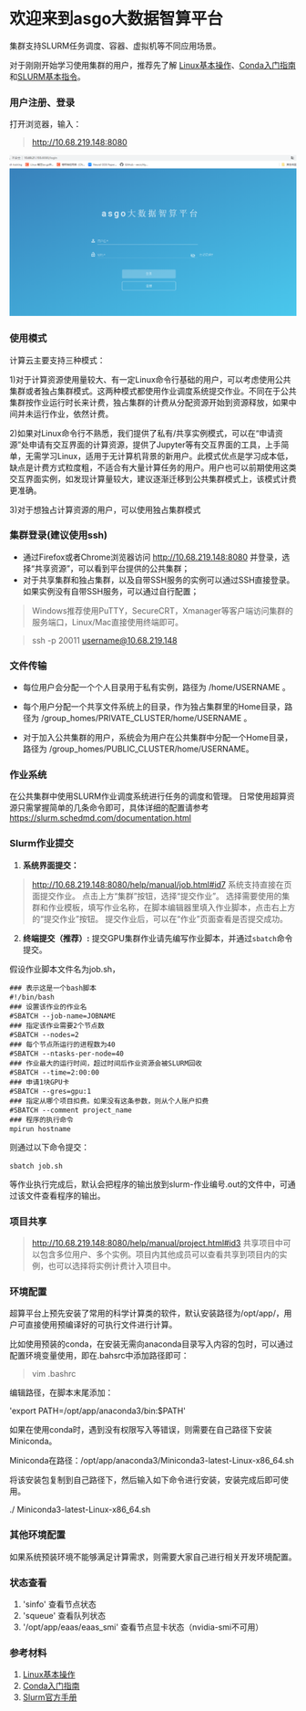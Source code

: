# 欢迎来到asgo大数据智算平台

集群支持SLURM任务调度、容器、虚拟机等不同应用场景。

对于刚刚开始学习使用集群的用户，推荐先了解
[Linux基本操作](http://10.68.219.148:8080/help/app/linux.html)、[Conda入门指南](http://10.68.219.148:8080/help/app/conda.html)和[SLURM基本指令](https://slurm.schedmd.com/quickstart.html)。


### 用户注册、登录
打开浏览器，输入：
>  http://10.68.219.148:8080

![login](web.png)

### 使用模式
计算云主要支持三种模式：

1)对于计算资源使用量较大、有一定Linux命令行基础的用户，可以考虑使用公共集群或者独占集群模式。这两种模式都使用作业调度系统提交作业。不同在于公共集群按作业运行时长来计费，独占集群的计费从分配资源开始到资源释放，如果中间并未运行作业，依然计费。

2)如果对Linux命令行不熟悉，我们提供了私有/共享实例模式，可以在“申请资源”处申请有交互界面的计算资源，提供了Jupyter等有交互界面的工具，上手简单，无需学习Linux，适用于无计算机背景的新用户。此模式优点是学习成本低，缺点是计费方式粒度粗，不适合有大量计算任务的用户。用户也可以前期使用这类交互界面实例，如发现计算量较大，建议逐渐迁移到公共集群模式上，该模式计费更准确。

3)对于想独占计算资源的用户，可以使用独占集群模式

### 集群登录(建议使用ssh)
- 通过Firefox或者Chrome浏览器访问 http://10.68.219.148:8080 并登录，选择“共享资源”，可以看到平台提供的公共集群；
- 对于共享集群和独占集群，以及自带SSH服务的实例可以通过SSH直接登录。如果实例没有自带SSH服务，可以通过自行配置；

> Windows推荐使用PuTTY，SecureCRT，Xmanager等客户端访问集群的服务端口，Linux/Mac直接使用终端即可。

> ssh -p 20011 username@10.68.219.148

### 文件传输
- 每位用户会分配一个个人目录用于私有实例，路径为 /home/USERNAME 。

- 每个用户分配一个共享文件系统上的目录，作为独占集群里的Home目录，路径为 /group_homes/PRIVATE_CLUSTER/home/USERNAME 。

- 对于加入公共集群的用户，系统会为用户在公共集群中分配一个Home目录，路径为 /group_homes/PUBLIC_CLUSTER/home/USERNAME。

### 作业系统
在公共集群中使用SLURM作业调度系统进行任务的调度和管理。
日常使用超算资源只需掌握简单的几条命令即可，具体详细的配置请参考 https://slurm.schedmd.com/documentation.html


### Slurm作业提交
1) **系统界面提交：**
> http://10.68.219.148:8080/help/manual/job.html#id7
系统支持直接在页面提交作业。
点击上方“集群”按钮，选择“提交作业”。
选择需要使用的集群和作业模板，填写作业名称，在脚本编辑器里填入作业脚本，点击右上方的“提交作业”按钮。
提交作业后，可以在“作业”页面查看是否提交成功。

2) **终端提交（推荐）:**
提交GPU集群作业请先编写作业脚本，并通过`sbatch`命令提交。

假设作业脚本文件名为job.sh，
```
### 表示这是一个bash脚本
#!/bin/bash
### 设置该作业的作业名
#SBATCH --job-name=JOBNAME
### 指定该作业需要2个节点数
#SBATCH --nodes=2
### 每个节点所运行的进程数为40
#SBATCH --ntasks-per-node=40
### 作业最大的运行时间，超过时间后作业资源会被SLURM回收
#SBATCH --time=2:00:00
### 申请1块GPU卡
#SBATCH --gres=gpu:1
### 指定从哪个项目扣费。如果没有这条参数，则从个人账户扣费
#SBATCH --comment project_name
### 程序的执行命令
mpirun hostname

```

则通过以下命令提交：

`sbatch job.sh`

等作业执行完成后，默认会把程序的输出放到slurm-作业编号.out的文件中，可通过该文件查看程序的输出。

### 项目共享 
> http://10.68.219.148:8080/help/manual/project.html#id3
共享项目中可以包含多位用户、多个实例。项目内其他成员可以查看共享到项目内的实例，也可以选择将实例计费计入项目中。

### 环境配置
超算平台上预先安装了常用的科学计算类的软件，默认安装路径为/opt/app/，用户可直接使用预编译好的可执行文件进行计算。

比如使用预装的conda，在安装无需向anaconda目录写入内容的包时，可以通过配置环境变量使用，即在.bahsrc中添加路径即可：

> vim .bashrc

编辑路径，在脚本末尾添加：

'export PATH=/opt/app/anaconda3/bin:$PATH'

如果在使用conda时，遇到没有权限写入等错误，则需要在自己路径下安装Miniconda。

Miniconda在路径：/opt/app/anaconda3/Miniconda3-latest-Linux-x86_64.sh

将该安装包复制到自己路径下，然后输入如下命令进行安装，安装完成后即可使用。

./ Miniconda3-latest-Linux-x86_64.sh

### 其他环境配置
如果系统预装环境不能够满足计算需求，则需要大家自己进行相关开发环境配置。

### 状态查看
1. 'sinfo' 查看节点状态
2. 'squeue' 查看队列状态
3. '/opt/app/eaas/eaas_smi' 查看节点显卡状态（nvidia-smi不可用）

### 参考材料
1. [Linux基本操作](http://10.68.219.148:8080/help/app/linux.html)
2. [Conda入门指南](http://10.68.219.148:8080/help/app/conda.html)
3. [Slurm官方手册](https://slurm.schedmd.com/quickstart.html)
